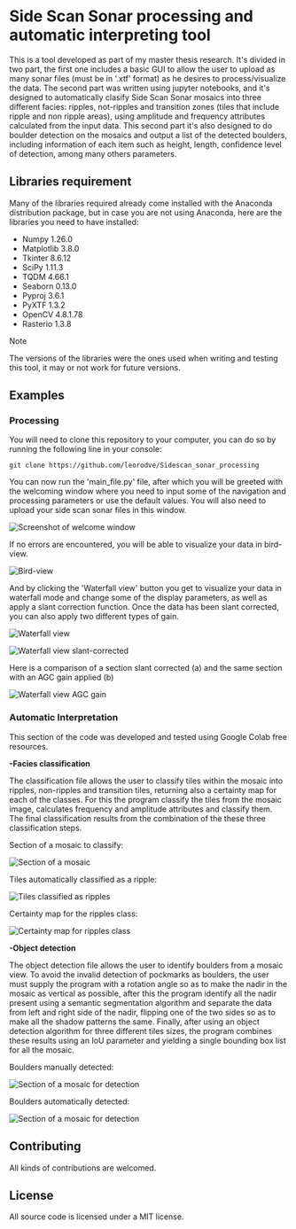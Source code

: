 # Side Scan Sonar processing and automatic interpreting tool
This is a tool developed as part of my master thesis research. It's divided in two part, the first one includes a basic GUI to allow the user to upload as many sonar files (must be in '.xtf' format) as he desires to process/visualize the data. The second part was written using jupyter notebooks, and it's designed to automatically clasify Side Scan Sonar mosaics into three different facies: ripples, not-ripples and transition zones (tiles that include ripple and non ripple areas), using amplitude and frequency attributes calculated from the input data. This second part it's also designed to do boulder detection on the mosaics and output a list of the detected boulders, including information of each item such as height, length, confidence level of detection, among many others parameters.

## Libraries requirement
Many of the libraries required already come installed with the Anaconda distribution package, but in case you are not using Anaconda, here are the libraries you need to have installed:

* Numpy 1.26.0
* Matplotlib 3.8.0
* Tkinter 8.6.12
* SciPy  1.11.3
* TQDM  4.66.1
* Seaborn  0.13.0
* Pyproj  3.6.1
* PyXTF  1.3.2
* OpenCV  4.8.1.78
* Rasterio  1.3.8

> [!NOTE]
> The versions of the libraries were the ones used when writing and testing this tool, it may or not work for future versions.

## Examples
### Processing

You will need to clone this repository to your computer, you can do so by running the following line in your console:

` git clone https://github.com/leorodve/Sidescan_sonar_processing `


You can now run the 'main_file.py' file, after which you will be greeted with the welcoming window where you need to input some of the navigation and processing parameters or use the default values. You will also need to upload your side scan sonar files in this window.

![Screenshot of welcome window](https://imgur.com/fGjtPzL.png)

If no errors are encountered, you will be able to visualize your data in bird-view.

![Bird-view](https://imgur.com/kYEXjL8.png)

And by clicking the 'Waterfall view' button you get to visualize your data in waterfall mode and change some of the display parameters, as well as apply a slant correction function. Once the data has been slant corrected, you can also apply two different types of gain.

![Waterfall view](https://imgur.com/NYMzG23.png)

![Waterfall view slant-corrected](https://imgur.com/QpfS4QQ.png)

Here is a comparison of a section slant corrected (a) and the same section with an AGC gain applied (b)

![Waterfall view AGC gain](https://imgur.com/SRj0fuD.png)

### Automatic Interpretation
This section of the code was developed and tested using Google Colab free resources.

**-Facies classification**

The classification file allows the user to classify tiles within the mosaic into ripples, non-ripples and transition tiles, returning also a certainty map for each of the classes. For this the program classify the tiles from the mosaic image, calculates frequency and amplitude attributes and classify them. The final classification results from the combination of the these three classification steps.

Section of a mosaic to classify:

![Section of a mosaic](https://imgur.com/o9D4Gbo.png)

Tiles automatically classified as a ripple:

![Tiles classified as ripples](https://imgur.com/AaqHugg.png)

Certainty map for the ripples class:

![Certainty map for ripples class](https://imgur.com/FISnrzl.png)

**-Object detection**

The object detection file allows the user to identify boulders from a mosaic view. To avoid the invalid detection of pockmarks as boulders, the user must supply the program with a rotation angle so as to make the nadir in the mosaic as vertical as possible, after this the program identify all the nadir present using a semantic segmentation algorithm and separate the data from left and right side of the nadir, flipping one of the two sides so as to make all the shadow patterns the same. Finally, after using an object detection algorithm for three different tiles sizes, the program combines these results using an IoU parameter and yielding a single bounding box list for all the mosaic.

Boulders manually detected:

![Section of a mosaic for detection](https://imgur.com/3tLtLXi.png)

Boulders automatically detected:

![Section of a mosaic for detection](https://imgur.com/DjCAVNC.png)

## Contributing

All kinds of contributions are welcomed.

## License

All source code is licensed under a MIT license. 
